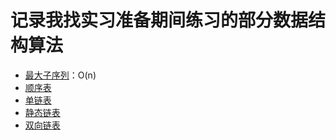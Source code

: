 # 记录我找实习准备期间练习的部分数据结构算法

- [最大子序列](./最大子序列)：O(n)
- [顺序表](./线性表-顺序存储结构)
- [单链表](./单链表)
- [静态链表](./静态链表)
- [双向链表](./双向链表)